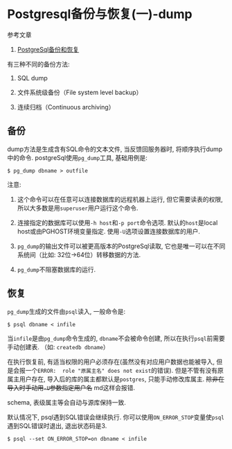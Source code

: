 # Postgresql备份与恢复(一)-dump

参考文章

1. [PostgreSql备份和恢复](http://toplchx.iteye.com/blog/2093821)

有三种不同的备份方法: 

1. SQL dump

2. 文件系统级备份（File system level backup）

3. 连续归档（Continuous archiving）

## 备份

dump方法是生成含有SQL命令的文本文件, 当反馈回服务器时, 将顺序执行dump中的命令. postgreSql使用`pg_dump`工具, 基础用例是: 

```
$ pg_dump dbname > outfile
```

注意: 

1. 这个命令可以在任意可以连接数据库的远程机器上运行, 但它需要读表的权限, 所以大多数是用`superuser`用户运行这个命令. 

2. 连接指定的数据库可以使用`-h host`和`-p port`命令选项. 默认的`host`是local host或由PGHOST环境变量指定. 使用`-U`选项设置连接数据库的用户. 

3. `pg_dump`的输出文件可以被更高版本的PostgreSql读取, 它也是唯一可以在不同系统间（比如: 32位->64位）转移数据的方法. 

4. `pg_dump`不阻塞数据库的运行. 

## 恢复

`pg_dump`生成的文件由`psql`读入, 一般命令是: 

```
$ psql dbname < infile  
```

当`infile`是由`pg_dump`命令生成的, `dbname`不会被命令创建, 所以在执行`psql`前需要手动创建表. （如: `createdb dbname`）

在执行恢复前, 有适当权限的用户必须存在(虽然没有对应用户数据也能被导入, 但是会报一个`ERROR:  role "原属主名" does not exist`的错误). 但是不管有没有原属主用户存在, 导入后的库的属主都默认是`postgres`, 只能手动修改库属主. ~~除非在导入时手动用`-U`参数指定用户名~~ md这样会报错.

schema, 表级属主等会自动与源库保持一致.

默认情况下, psql遇到SQL错误会继续执行. 你可以使用`ON_ERROR_STOP`变量使`psql`遇到SQL错误时退出, 退出状态码是3. 

```
$ psql --set ON_ERROR_STOP=on dbname < infile  
```